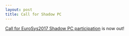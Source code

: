 ```yaml
---
layout: post
title: Call for Shadow PC 
---
```


[Call for EuroSys2017 Shadow PC participation](<http://eurosys2017.org/calls/shadow>) is now out!
